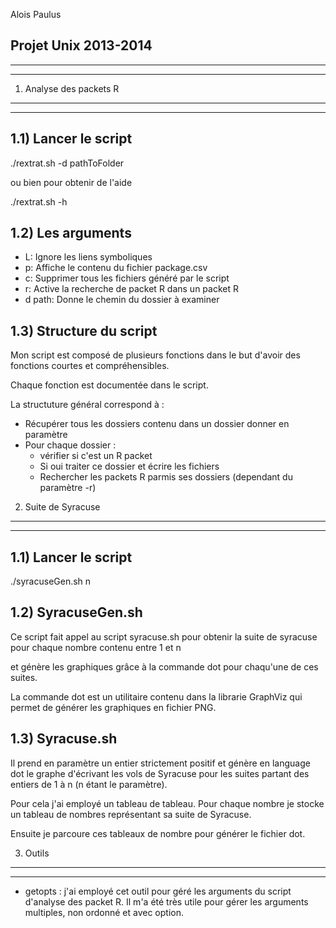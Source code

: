 Alois Paulus

Projet Unix 2013-2014
----------------------
----------------------
----------------------

1) Analyse des packets R 
------------------------
------------------------

1.1) Lancer le script
---------------------

./rextrat.sh -d pathToFolder

ou bien pour obtenir de l'aide

./rextrat.sh -h

1.2) Les arguments
---------------------

- L: Ignore les liens symboliques 
- p: Affiche le contenu du fichier package.csv
- c: Supprimer tous les fichiers généré par le script
- r: Active la recherche de packet R dans un packet R
- d path: Donne le chemin du dossier à examiner

1.3) Structure du script
---------------------

Mon script est composé de plusieurs fonctions dans le but d'avoir des fonctions courtes et compréhensibles.

Chaque fonction est documentée dans le script.

La structuture général correspond à :

- Récupérer tous les dossiers contenu dans un dossier donner en paramètre
- Pour chaque dossier :
    - vérifier si c'est un R packet
    - Si oui traiter ce dossier et écrire les fichiers
    - Rechercher les packets R parmis ses dossiers (dependant du paramètre -r)

2) Suite de Syracuse
---------------------
---------------------

1.1) Lancer le script
---------------------

./syracuseGen.sh n

1.2) SyracuseGen.sh
---------------------

Ce script fait appel au script syracuse.sh pour obtenir la suite de syracuse pour chaque nombre contenu entre 1 et n

et génère les graphiques grâce à la commande dot pour chaqu'une de ces suites.

La commande dot est un utilitaire contenu dans la librarie GraphViz qui permet de générer les graphiques en fichier PNG.

1.3) Syracuse.sh
---------------------

Il prend en paramètre un entier strictement positif et génère en language dot le graphe d'écrivant les vols de Syracuse pour les suites partant des entiers de 1 à n (n étant le paramètre).

Pour cela j'ai employé un tableau de tableau. Pour chaque nombre je stocke un tableau de nombres représentant sa suite de Syracuse.

Ensuite je parcoure ces tableaux de nombre pour générer le fichier dot.

3) Outils  
-----------
-----------

- getopts : j'ai employé cet outil pour géré les arguments du script d'analyse des packet R. Il m'a été très utile pour gérer les arguments multiples, non ordonné et avec option.

